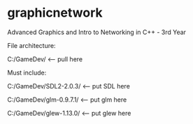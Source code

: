 # graphicnetwork
Advanced Graphics and Intro to Networking in C++ - 3rd Year

File architecture:

C:/GameDev/  <-- pull here

Must include:

C:/GameDev/SDL2-2.0.3/           <-- put SDL here

C:/GameDev/glm-0.9.7.1/          <-- put glm here

C:/GameDev/glew-1.13.0/          <-- put glew here
